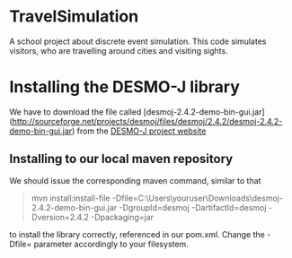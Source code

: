 # TravelSimulation
A school project about discrete event simulation. This code simulates visitors,
who are travelling around cities and visiting sights.

# Installing the DESMO-J library
We have to download the file called [desmoj-2.4.2-demo-bin-gui.jar]
(http://sourceforge.net/projects/desmoj/files/desmoj/2.4.2/desmoj-2.4.2-demo-bin-gui.jar) from the
[DESMO-J project website](http://sourceforge.net/)

## Installing to our local maven repository
We should issue the corresponding maven command, similar to that
>mvn install:install-file -Dfile=C:\Users\youruser\Downloads\desmoj-2.4.2-demo-bin-gui.jar -DgroupId=desmoj -DartifactId=desmoj -Dversion=2.4.2 -Dpackaging=jar  

to install the library correctly, referenced in our pom.xml.
Change the -Dfile= parameter accordingly to your filesystem.